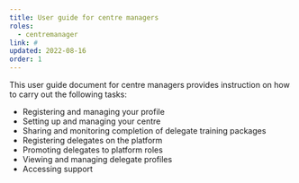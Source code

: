 ```yaml
---
title: User guide for centre managers
roles:
  - centremanager
link: #
updated: 2022-08-16
order: 1
---
```

This user guide document for centre managers provides instruction on how to carry out the following tasks:

- Registering and managing your profile
- Setting up and managing your centre
- Sharing and monitoring completion of delegate training packages​
- Registering delegates on the platform
- Promoting delegates to platform roles
- Viewing and managing delegate profiles
- Accessing support​